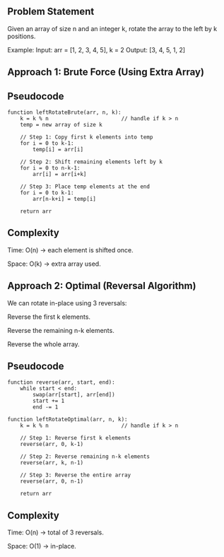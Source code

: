 ## Problem Statement

Given an array of size n and an integer k, rotate the array to the left by k positions.

Example:
Input: arr = [1, 2, 3, 4, 5], k = 2
Output: [3, 4, 5, 1, 2]

## Approach 1: Brute Force (Using Extra Array)

## Pseudocode

```
function leftRotateBrute(arr, n, k):
    k = k % n                       // handle if k > n
    temp = new array of size k

    // Step 1: Copy first k elements into temp
    for i = 0 to k-1:
        temp[i] = arr[i]

    // Step 2: Shift remaining elements left by k
    for i = 0 to n-k-1:
        arr[i] = arr[i+k]

    // Step 3: Place temp elements at the end
    for i = 0 to k-1:
        arr[n-k+i] = temp[i]

    return arr
```

## Complexity

Time: O(n) → each element is shifted once.

Space: O(k) → extra array used.

## Approach 2: Optimal (Reversal Algorithm)

We can rotate in-place using 3 reversals:

Reverse the first k elements.

Reverse the remaining n-k elements.

Reverse the whole array.

## Pseudocode

```
function reverse(arr, start, end):
    while start < end:
        swap(arr[start], arr[end])
        start += 1
        end -= 1

function leftRotateOptimal(arr, n, k):
    k = k % n                       // handle if k > n

    // Step 1: Reverse first k elements
    reverse(arr, 0, k-1)

    // Step 2: Reverse remaining n-k elements
    reverse(arr, k, n-1)

    // Step 3: Reverse the entire array
    reverse(arr, 0, n-1)

    return arr
```

## Complexity

Time: O(n) → total of 3 reversals.

Space: O(1) → in-place.
